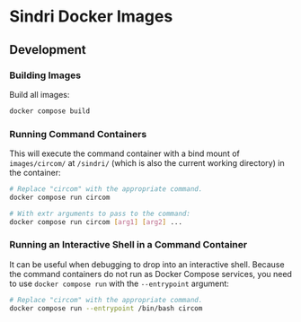 # Sindri Docker Images

## Development

### Building Images

Build all images:

```bash
docker compose build
```

### Running Command Containers

This will execute the command container with a bind mount of `images/circom/` at `/sindri/` (which is also the current working directory) in the container:

```bash
# Replace "circom" with the appropriate command.
docker compose run circom

# With extr arguments to pass to the command:
docker compose run circom [arg1] [arg2] ...
```

### Running an Interactive Shell in a Command Container

It can be useful when debugging to drop into an interactive shell.
Because the command containers do not run as Docker Compose services, you need to use `docker compose run` with the `--entrypoint` argument:

```bash
# Replace "circom" with the appropriate command.
docker compose run --entrypoint /bin/bash circom
```
